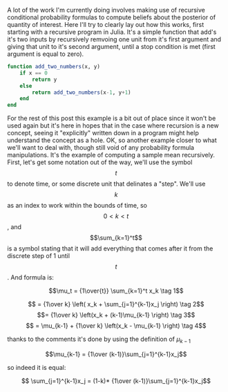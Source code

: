 <script type="text/javascript" async
  src="https://cdnjs.cloudflare.com/ajax/libs/mathjax/2.7.4/latest.js?config=TeX-MML-AM_CHTML">
</script>

A lot of the work I'm currently doing involves making use of recursive conditional probability formulas to compute beliefs
about the posterior of quantity of interest. Here I'll try to clearly lay out how this works, first starting with a recursive
program in Julia. It's a simple function that add's it's two inputs by recursively remvoing one unit from it's first argument
and giving that unit to it's second argument, until a stop condition is met (first argument is equal to zero).

```julia
function add_two_numbers(x, y)
    if x == 0
        return y
    else
        return add_two_numbers(x-1, y+1)
    end
end
```

For the rest of this post this example is a bit out of place since it won't be used again but it's here in hopes that in the
case where recursion is a new concept, seeing it "explicitly" written down in a program might help understand the concept as
a hole. OK, so another example closer to what we'll want to deal with, though still void of any probability formula
manipulations. It's the example of computing a sample mean recursively. First, let's get some notation out of the way, we'll
use the symbol $$t$$ to denote time, or some discrete unit that delinates a "step". We'll use $$k$$ as an index to 
work within the bounds of time, so $$0 \lt k \lt t$$, and $$\sum_{k=1}^t$$ is a symbol stating that it will add everything 
that comes after it from the discrete step of 1 until $$t$$. And formula is:

$$\mu_t = {1\over{t}} \sum_{k=1}^t x_k \tag 1$$

$$ = {1\over k} \left( x_k + \sum_{j=1}^{k-1}x_j \right) \tag 2$$
$$= {1\over k} \left(x_k + (k-1)\mu_{k-1} \right) \tag 3$$
$$ = \mu_{k-1} + {1\over k} \left(x_k - \mu_{k-1} \right) \tag 4$$


thanks to the comments it's done by using the definition of $\mu_{k-1}$

$$\mu_{k-1} = {1\over (k-1)}\sum_{j=1}^{k-1}x_j$$

so indeed it is equal: 

$$ \sum_{j=1}^{k-1}x_j =  (1-k)* {1\over (k-1)}\sum_{j=1}^{k-1}x_j$$
